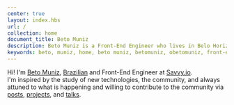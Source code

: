 ```yaml
---
center: true
layout: index.hbs
url: /
collection: home
document_title: Beto Muniz
description: Beto Muniz is a Front-End Engineer who lives in Belo Horizonte, Brazil.
keywords: beto, muniz, home, beto muniz, betomuniz, obetomuniz, front-end, javascript, developer, engineer
---
```


Hi! I'm <a href="https://plus.google.com/+betomuniz" target="_blank" rel="author">Beto Muniz</a>, <a href="https://en.wikipedia.org/wiki/Brazilians" target="_blank" rel="noopener noreferrer">Brazilian</a> and Front-End Engineer at <a href="https://www.savvy.io/" target="_blank" rel="noopener noreferrer">Savvy.io</a>.<br />I'm inspired by the study of new technologies, the community, and always attuned to what is happening and willing to contribute to the community via [posts](https://betomuniz.com/blog/), [projects](https://betomuniz.com/projects/), and [talks](https://betomuniz.com/talks/).
